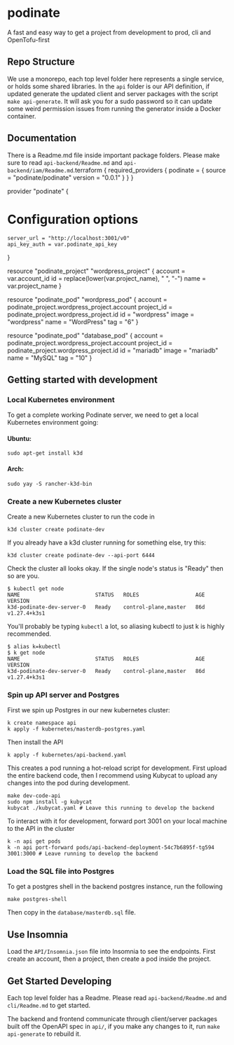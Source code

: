 # podinate
A fast and easy way to get a project from development to prod, cli and OpenTofu-first 

## Repo Structure
We use a monorepo, each top level folder here represents a single service, or holds some shared libraries. In the `api` folder is our API definition, if updated generate the updated client and server packages with the script `make api-generate`. It will ask you for a sudo password so it can update some weird permission issues from running the generator inside a Docker container. 

## Documentation
There is a Readme.md file inside important package folders. Please make sure to read `api-backend/Readme.md` and `api-backend/iam/Readme.md`.terraform {
  required_providers {
    podinate = {
      source  = "podinate/podinate"
      version = "0.0.1"
    }
  }
}

provider "podinate" {
  # Configuration options
    server_url = "http://localhost:3001/v0"
    api_key_auth = var.podinate_api_key
}

resource "podinate_project" "wordpress_project" {
  account = var.account_id
  id      = replace(lower(var.project_name), " ", "-")
  name    = var.project_name
}

resource "podinate_pod" "wordpress_pod" {
  account = podinate_project.wordpress_project.account
  project_id = podinate_project.wordpress_project.id
  id         = "wordpress"
  image      = "wordpress"
  name       = "WordPress"
  tag        = "6"
}

resource "podinate_pod" "database_pod" {
  account = podinate_project.wordpress_project.account
  project_id = podinate_project.wordpress_project.id
  id         = "mariadb"
  image      = "mariadb"
  name       = "MySQL"
  tag        = "10"
}

## Getting started with development

### Local Kubernetes environment
To get a complete working Podinate server, we need to get a local Kubernetes environment going:
#### Ubuntu:
```
sudo apt-get install k3d
```
#### Arch:
```
sudo yay -S rancher-k3d-bin
```

### Create a new Kubernetes cluster
Create a new Kubernetes cluster to run the code in
```
k3d cluster create podinate-dev
```
If you already have a k3d cluster running for something else, try this: 
```
k3d cluster create podinate-dev --api-port 6444
```
Check the cluster all looks okay. If the single node's status is "Ready" then so are you. 
```
$ kubectl get node 
NAME                        STATUS   ROLES                  AGE   VERSION
k3d-podinate-dev-server-0   Ready    control-plane,master   86d   v1.27.4+k3s1
```
You'll probably be typing `kubectl` a lot, so aliasing kubectl to just k is highly recommended.
```
$ alias k=kubectl
$ k get node
NAME                        STATUS   ROLES                  AGE   VERSION
k3d-podinate-dev-server-0   Ready    control-plane,master   86d   v1.27.4+k3s1
```


### Spin up API server and Postgres
First we spin up Postgres in our new kubernetes cluster: 
```
k create namespace api
k apply -f kubernetes/masterdb-postgres.yaml
```
Then install the API
```
k apply -f kubernetes/api-backend.yaml

```
This creates a pod running a hot-reload script for development. First upload the entire backend code, then I recommend using Kubycat to upload any changes into the pod during development. 
```
make dev-code-api
sudo npm install -g kubycat
kubycat ./kubycat.yaml # Leave this running to develop the backend 
```


To interact with it for development, forward port 3001 on your local machine to the API in the cluster
```
k -n api get pods
k -n api port-forward pods/api-backend-deployment-54c7b6895f-tg594 3001:3000 # Leave running to develop the backend
```


### Load the SQL file into Postgres
To get a postgres shell in the backend postgres instance, run the following
```
make postgres-shell
```
Then copy in the `database/masterdb.sql` file. 

## Use Insomnia
Load the `API/Insomnia.json` file into Insomnia to see the endpoints. First create an account, then a project, then create a pod inside the project. 

## Get Started Developing
Each top level folder has a Readme. Please read `api-backend/Readme.md` and `cli/Readme.md` to get started.  

The backend and frontend communicate through client/server packages built off the OpenAPI spec in `api/`, if you make any changes to it, run `make api-generate` to rebuild it. 